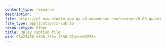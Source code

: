 ```yaml
---
content_type: resource
description: ''
file: https://ol-ocw-studio-app-qa.s3.amazonaws.com/courses/8-06-quantum-physics-iii-spring-2018/95423458dfb02f6ef63087afcdd2876e_kPxBd_S5tsA.srt
file_type: application/x-subrip
resourcetype: Other
title: 3play caption file
uid: 95423458-dfb0-2f6e-f630-87afcdd2876e
---
```

